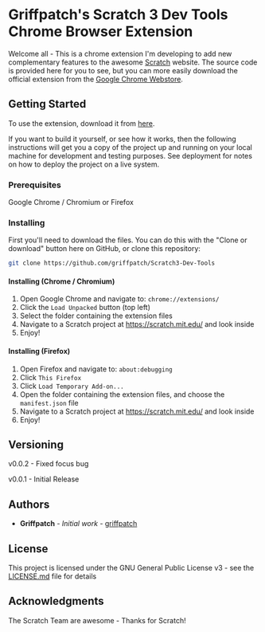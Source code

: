 # Griffpatch's Scratch 3 Dev Tools Chrome Browser Extension

Welcome all - This is a chrome extension I'm developing to add new complementary features to the awesome [Scratch](https://scratch.mit.edu) website. The source code is provided here for you to see, but you can more easily download the official extension from the [Google Chrome Webstore](https://chrome.google.com/webstore/detail/scratch-3-developer-tools/phacniajokfchdcamjhonkbhlcipplno).

## Getting Started

To use the extension, download it from [here](https://chrome.google.com/webstore/detail/scratch-3-developer-tools/phacniajokfchdcamjhonkbhlcipplno).

If you want to build it yourself, or see how it works, then the following instructions will get you a copy of the project up and running on your local machine for development and testing purposes. See deployment for notes on how to deploy the project on a live system.

### Prerequisites

Google Chrome / Chromium or Firefox

### Installing

First you'll need to download the files. You can do this with the "Clone or download" button here on GitHub, or clone this repository:
```bash
git clone https://github.com/griffpatch/Scratch3-Dev-Tools
```

#### Installing (Chrome / Chromium)

1. Open Google Chrome and navigate to: `chrome://extensions/`
2. Click the `Load Unpacked` button (top left)
3. Select the folder containing the extension files
4. Navigate to a Scratch project at https://scratch.mit.edu/ and look inside
5. Enjoy!

#### Installing (Firefox)

1. Open Firefox and navigate to: `about:debugging`
2. Click `This Firefox`
3. Click `Load Temporary Add-on...`
4. Open the folder containing the extension files, and choose the `manifest.json` file
5. Navigate to a Scratch project at https://scratch.mit.edu/ and look inside
6. Enjoy!

## Versioning

v0.0.2 - Fixed focus bug

v0.0.1 - Initial Release

## Authors

* **Griffpatch** - *Initial work* - [griffpatch](https://github.com/griffpatch)

## License

This project is licensed under the GNU General Public License v3 - see the [LICENSE.md](LICENSE.md) file for details

## Acknowledgments

The Scratch Team are awesome - Thanks for Scratch!
